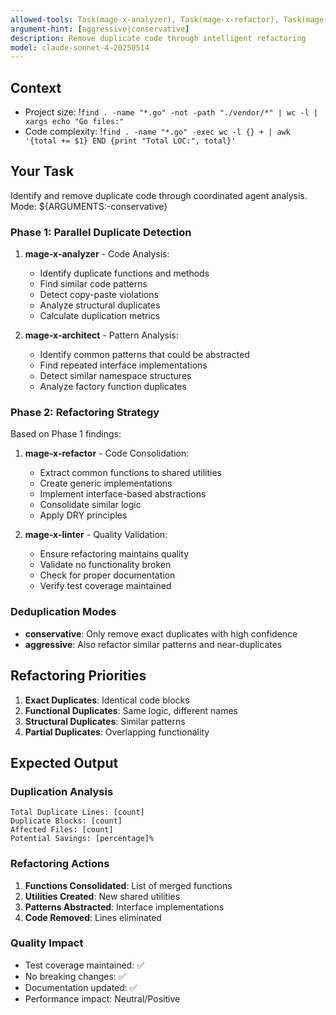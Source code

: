 ```yaml
---
allowed-tools: Task(mage-x-analyzer), Task(mage-x-refactor), Task(mage-x-architect), Task(mage-x-linter), Read, Write, MultiEdit, Grep, Glob, LS
argument-hint: [aggressive|conservative]
description: Remove duplicate code through intelligent refactoring
model: claude-sonnet-4-20250514
---
```


## Context
- Project size: !`find . -name "*.go" -not -path "./vendor/*" | wc -l | xargs echo "Go files:"`
- Code complexity: !`find . -name "*.go" -exec wc -l {} + | awk '{total += $1} END {print "Total LOC:", total}'`

## Your Task

Identify and remove duplicate code through coordinated agent analysis. Mode: ${ARGUMENTS:-conservative}

### Phase 1: Parallel Duplicate Detection

1. **mage-x-analyzer** - Code Analysis:
   - Identify duplicate functions and methods
   - Find similar code patterns
   - Detect copy-paste violations
   - Analyze structural duplicates
   - Calculate duplication metrics

2. **mage-x-architect** - Pattern Analysis:
   - Identify common patterns that could be abstracted
   - Find repeated interface implementations
   - Detect similar namespace structures
   - Analyze factory function duplicates

### Phase 2: Refactoring Strategy

Based on Phase 1 findings:

1. **mage-x-refactor** - Code Consolidation:
   - Extract common functions to shared utilities
   - Create generic implementations
   - Implement interface-based abstractions
   - Consolidate similar logic
   - Apply DRY principles

2. **mage-x-linter** - Quality Validation:
   - Ensure refactoring maintains quality
   - Validate no functionality broken
   - Check for proper documentation
   - Verify test coverage maintained

### Deduplication Modes

- **conservative**: Only remove exact duplicates with high confidence
- **aggressive**: Also refactor similar patterns and near-duplicates

## Refactoring Priorities

1. **Exact Duplicates**: Identical code blocks
2. **Functional Duplicates**: Same logic, different names
3. **Structural Duplicates**: Similar patterns
4. **Partial Duplicates**: Overlapping functionality

## Expected Output

### Duplication Analysis
```
Total Duplicate Lines: [count]
Duplicate Blocks: [count]
Affected Files: [count]
Potential Savings: [percentage]%
```

### Refactoring Actions
1. **Functions Consolidated**: List of merged functions
2. **Utilities Created**: New shared utilities
3. **Patterns Abstracted**: Interface implementations
4. **Code Removed**: Lines eliminated

### Quality Impact
- Test coverage maintained: ✅
- No breaking changes: ✅
- Documentation updated: ✅
- Performance impact: Neutral/Positive
